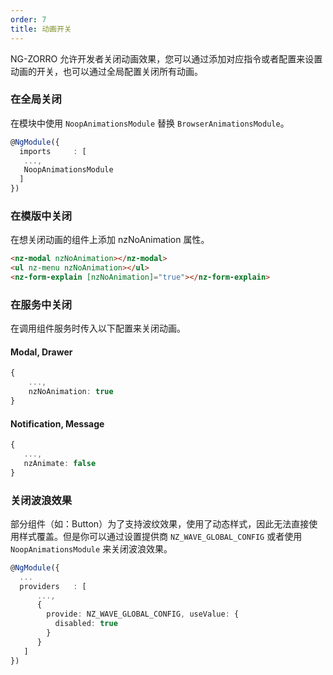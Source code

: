 ```yaml
---
order: 7
title: 动画开关
---
```


NG-ZORRO 允许开发者关闭动画效果，您可以通过添加对应指令或者配置来设置动画的开关，也可以通过全局配置关闭所有动画。

### 在全局关闭

在模块中使用 `NoopAnimationsModule` 替换 `BrowserAnimationsModule`。

```ts
@NgModule({
  imports     : [
   ...,
   NoopAnimationsModule
  ]
})
```

### 在模版中关闭

在想关闭动画的组件上添加 nzNoAnimation 属性。

```HTML
<nz-modal nzNoAnimation></nz-modal>
<ul nz-menu nzNoAnimation></ul>
<nz-form-explain [nzNoAnimation]="true"></nz-form-explain>
```

### 在服务中关闭

在调用组件服务时传入以下配置来关闭动画。

#### Modal, Drawer

```ts
{
    ...,
    nzNoAnimation: true
}
```

#### Notification, Message

```ts
{
   ...,
   nzAnimate: false
}
```

### 关闭波浪效果

部分组件（如：Button）为了支持波纹效果，使用了动态样式，因此无法直接使用样式覆盖。但是你可以通过设置提供商 `NZ_WAVE_GLOBAL_CONFIG`
或者使用 `NoopAnimationsModule` 来关闭波浪效果。

```ts
@NgModule({
  ...
  providers   : [
      ...,
      {
        provide: NZ_WAVE_GLOBAL_CONFIG, useValue: {
          disabled: true
        }
      }
   ]
})
```
